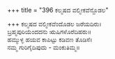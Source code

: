 +++
title = "396 ಕಲ್ಮಷದ ವಲ್ಮೀಕವೆನ್ದೊಡಲ"

+++
ಕಲ್ಮಷದ ವಲ್ಮೀಕವೆಂದೊಡಲ ಜರೆಯದಿರು।  
ಬ್ರಹ್ಮಪುರಿಯೆಂದದನು ಋಷಿಗಳೊರೆದಿಹರು॥  
ಹಮ್ಮುಳ್ಳ ಹಯವ ಕಾಪಿಟ್ಟು ಕಡಿವಣ ತೊಡಿಸೆ।  
ನಮ್ಮ ಗುರಿಗೈದಿಪುದು - ಮಂಕುತಿಮ್ಮ॥  
